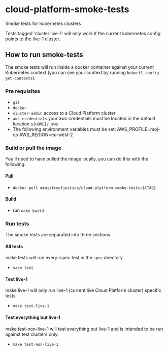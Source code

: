 # cloud-platform-smoke-tests

Smoke tests for kubernetes clusters

Tests tagged 'cluster:live-1' will only work if the current kubernetes config points to the live-1 cluster.

## How to run smoke-tests
The smoke tests will run inside a docker container against your current Kubernetes context (you can see your context by running `kubectl config get-contexts`).

### Pre requisites
- `git`
- `docker`
- `cluster-admin` access to a Cloud Platform cluster
- `aws-credentials` your aws credentials must be located in the default location `${HOME}/.aws`
- The following environment variables must be set:
      AWS_PROFILE=moj-cp
      AWS_REGION=eu-west-2

### Build or pull the image
You'll need to have pulled the image locally, you can do this with the following:

#### Pull
- `docker pull ministryofjustice/cloud-platform-smoke-tests:${TAG}`

#### Build
- run `make build`

### Run tests
The smoke tests are separated into three sections.

#### All tests
make tests will run every rspec test in the `spec` directory.
- `make test`

#### Test live-1
make live-1 will only run live-1 (current live Cloud Platform cluster) specific tests.
- `make test-live-1`

#### Test everything but live-1
make test-non-live-1 will test everything but live-1 and is intended to be run against test clusters only.
- `make test-non-live-1`


